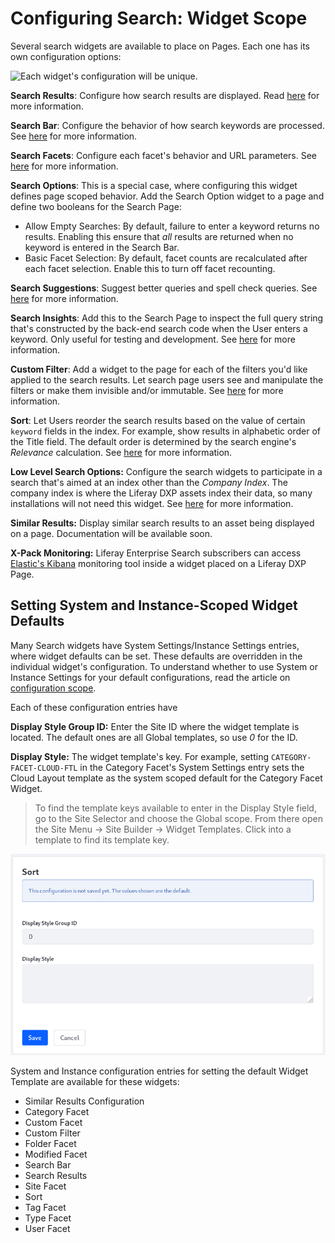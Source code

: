 # Configuring Search: Widget Scope

Several search widgets are available to place on Pages. Each one has its own configuration options:

![Each widget's configuration will be unique.](./configuring-search/images/03.png)

**Search Results**: Configure how search results are displayed. Read [here](https://help.liferay.com/hc/en-us/articles/360029133971-Search-Results) for more information.

**Search Bar**: Configure the behavior of how search keywords are processed. See [here](https://help.liferay.com/hc/en-us/articles/360029133811-Searching-for-Assets#search-bar) for more information.

**Search Facets**: Configure each facet's behavior and URL parameters. See [here](https://help.liferay.com/hc/en-us/articles/360029133851-Facets) for more information.

**Search Options**: This is a special case, where configuring this widget defines page scoped behavior. Add the Search Option widget to a page and define two booleans for the Search Page:

* Allow Empty Searches: By default, failure to enter a keyword returns no results. Enabling this ensure that _all_ results are returned when no keyword is entered in the Search Bar.
* Basic Facet Selection: By default, facet counts are recalculated after each facet selection. Enable this to turn off facet recounting.

**Search Suggestions**: Suggest better queries and spell check queries. See [here](https://help.liferay.com/hc/en-us/articles/360029133811-Searching-for-Assets#search-suggestions) for more information.

**Search Insights**: Add this to the Search Page to inspect the full query string that's constructed by the back-end search code when the User enters a keyword. Only useful for testing and development. See [here](https://help.liferay.com/hc/en-us/articles/360028721312-Search-Insights) for more information.

**Custom Filter**: Add a widget to the page for each of the filters you'd like applied to the search results. Let search page users see and manipulate the filters or make them invisible and/or immutable. See [here](https://help.liferay.com/hc/en-us/articles/360028721272-Filtering-Search-Results-with-the-Custom-Filter-Widget) for more information.

**Sort**: Let Users reorder the search results based on the value of certain `keyword` fields in the index. For example, show results in alphabetic order of the Title field. The default order is determined by the search engine's _Relevance_ calculation. See [here](https://help.liferay.com/hc/en-us/articles/360029041691-Sorting-Search-Results-with-the-Sort-Widget) for more information.

**Low Level Search Options:** Configure the search widgets to participate in a search that's aimed at an index other than the _Company Index_. The company index is where the Liferay DXP assets index their data, so many installations will not need this widget. See [here](https://help.liferay.com/hc/en-us/articles/360032607571-Low-Level-Search-Options-Searching-Additional-or-Alternate-Indexes) for more information.

**Similar Results:** Display similar search results to an asset being displayed on a page. Documentation will be available soon.

**X-Pack Monitoring:** Liferay Enterprise Search subscribers can access [Elastic's Kibana](https://www.elastic.co/kibana) monitoring tool inside a widget placed on a Liferay DXP Page.

## Setting System and Instance-Scoped Widget Defaults

Many Search widgets have System Settings/Instance Settings entries, where widget defaults can be set. These defaults are overridden in the individual widget's configuration. To understand whether to use System or Instance Settings for your default configurations, read the article on [configuration scope](../../system-administration/system-settings-and-configuration-scope.md).

Each of these configuration entries have 

**Display Style Group ID:** Enter the Site ID where the widget template is located. The default ones are all Global templates, so use *0* for the ID.

**Display Style:** The widget template's key. For example, setting `CATEGORY-FACET-CLOUD-FTL` in the Category Facet's System Settings entry sets the Cloud Layout template as the system scoped default for the Category Facet Widget.

> To find the template keys available to enter in the Display Style field, go to the Site Selector and choose the Global scope. From there open the Site Menu &rarr; Site Builder &rarr; Widget Templates. Click into a template to find its template key.

![Instance and System Settings are used to configure Search widget display defaults.](./configuring-search/images/05.png)

System and Instance configuration entries for setting the default Widget Template are available for these widgets:

- Similar Results Configuration
- Category Facet
- Custom Facet
- Custom Filter
- Folder Facet
- Modified Facet
- Search Bar
- Search Results
- Site Facet
- Sort
- Tag Facet
- Type Facet
- User Facet


